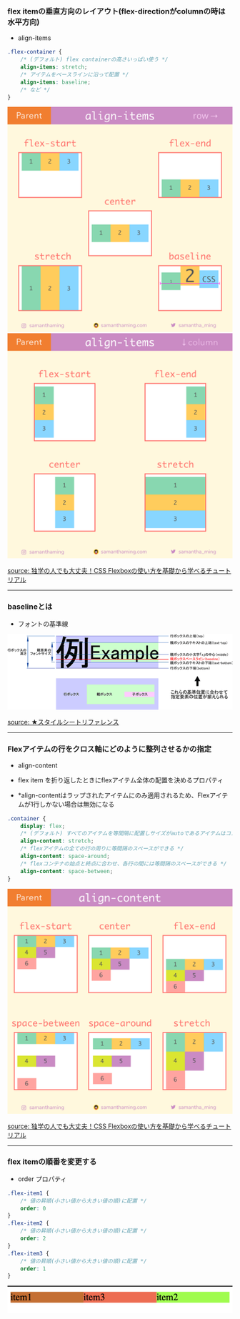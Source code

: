 <link href="./styles/flexbox.css" rel="stylesheet"></link>

### flex itemの垂直方向のレイアウト(flex-directionがcolumnの時は水平方向)

- align-items
```css
.flex-container {
    /* (デフォルト) flex containerの高さいっぱい使う */
    align-items: stretch;
    /* アイテムをベースラインに沿って配置 */
    align-items: baseline;
    /* など */
}
```
<img src="./img/align-items.png" />

<br>

<img src="./img/align-items-column.png" />

[source: 独学の人でも大丈夫！CSS Flexboxの使い方を基礎から学べるチュートリアル](https://coliss.com/articles/build-websites/operation/css/learn-flexbox-in-30-days.html)

---

### baselineとは

- フォントの基準線

<img src="./img/baseline.gif" />

[source: ★スタイルシートリファレンス](https://www.htmq.com/style/vertical-align.shtml)

---

### Flexアイテムの行をクロス軸にどのように整列させるかの指定

- align-content

- flex item を折り返したときにflexアイテム全体の配置を決めるプロパティ

- *align-contentはラップされたアイテムにのみ適用されるため、Flexアイテムが1行しかない場合は無効になる

```css
.container {
    display: flex;
    /* (デフォルト) すべてのアイテムを等間隔に配置しサイズがautoであるアイテムはコンテナに合わせて引き延ばす */
    align-content: stretch;
    /* flexアイテムの全ての行の周りに等間隔のスペースができる */
    align-content: space-around;
    /* flexコンテナの始点と終点に合わせ、各行の間には等間隔のスペースができる */
    align-content: space-between;
}
```

<img src="./img/align-content.png" />

[source: 独学の人でも大丈夫！CSS Flexboxの使い方を基礎から学べるチュートリアル](https://coliss.com/articles/build-websites/operation/css/learn-flexbox-in-30-days.html)

---

### flex itemの順番を変更する

- order プロパティ

```css
.flex-item1 {
    /* 値の昇順(小さい値から大きい値の順)に配置 */
    order: 0
}
.flex-item2 {
    /* 値の昇順(小さい値から大きい値の順)に配置 */
    order: 2
}
.flex-item3 {
    /* 値の昇順(小さい値から大きい値の順)に配置 */
    order: 1
}
```

<img src="./img/flexbox-order.png" />